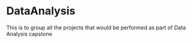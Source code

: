 # DataAnalysis
This is to group all the projects that would be performed as part of Data Analysis capstone
